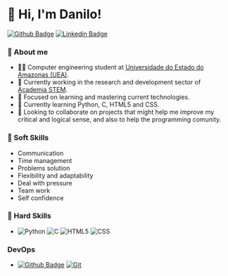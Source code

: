 # 👦 Hi, I'm Danilo! 


[![Github Badge](https://img.shields.io/badge/-Github-000?style=flat-square&logo=Github&logoColor=white&link=https://github.com/danilobsilv)](https://github.com/danilobsilv)
[![Linkedin Badge](https://img.shields.io/badge/-LinkedIn-blue?style=flat-square&logo=Linkedin&logoColor=white&link=https://www.linkedin.com/in/danilo-bruno-da-silva-30b917225/)](https://www.linkedin.com/in/danilo-bruno-da-silva-30b917225/)


### 🙋 About me

- 👨‍🏫 Computer engineering student at <a href=https://www1.uea.edu.br/event.php rel="external" target="_blank">Universidade do Estado do Amazonas (UEA)</a>.
- 💼 Currently working in the research and development sector of <a href=https://stem.uea.edu.br>Academia STEM</a>.
- 👀 Focused on learning and mastering current technologies.
- 🌱 Currently learning Python, C, HTML5 and CSS.
- 💞️ Looking to collaborate on projects that might help me improve my critical and logical sense, and also to help the programming comunity.


### 🤵 Soft Skills

- Communication
- Time management
- Problems solution
- Flexibility and adaptability
- Deal with pressure
- Team work
- Self confidence


### 🚀 Hard Skills

- <img src="https://camo.githubusercontent.com/cc663b44f5f2d7e674990fd054d828aae0e30ec8df36768e5f5552978da1cfdf/68747470733a2f2f696d672e736869656c64732e696f2f62616467652f2d507974686f6e2d3333333333333f7374796c653d666c6174266c6f676f3d707974686f6e" alt="Python" data-canonical-src="https://img.shields.io/badge/-Python-333333?style=flat&amp;logo=python" style="max-width: 100%;"> <img src="https://camo.githubusercontent.com/cc408c0491f603654560df4094bb0e0d78eade15c7aecee8cee6de593218ef4f/68747470733a2f2f696d672e736869656c64732e696f2f62616467652f2d432d3333333333333f7374796c653d666c6174266c6f676f3d43253242253242266c6f676f436f6c6f723d303035393943" alt="C" data-canonical-src="https://img.shields.io/badge/-C-333333?style=flat&amp;logo=C%2B%2B&amp;logoColor=00599C" style="max-width: 100%;"> <img src="https://camo.githubusercontent.com/b1720e127ee280daab63f84b508b29abe2540b02f5f57675765ad07da1315241/68747470733a2f2f696d672e736869656c64732e696f2f62616467652f2d48544d4c352d3333333333333f7374796c653d666c6174266c6f676f3d48544d4c35" alt="HTML5" data-canonical-src="https://img.shields.io/badge/-HTML5-333333?style=flat&amp;logo=HTML5" style="max-width: 100%;"> <img src="https://camo.githubusercontent.com/2c8b5b86d5cf0592bbd01d8bb2e13598939f9afe9ab05c0b2b6a8b8cf1f55b52/68747470733a2f2f696d672e736869656c64732e696f2f62616467652f2d435353332d3333333333333f7374796c653d666c6174266c6f676f3d43535333266c6f676f436f6c6f723d313537324236" alt="CSS" data-canonical-src="https://img.shields.io/badge/-CSS3-333333?style=flat&amp;logo=CSS3&amp;logoColor=1572B6" style="max-width: 100%;">


### DevOps

- [![Github Badge](https://img.shields.io/badge/-Github-000?style=flat-square&logo=Github&logoColor=white&link=https://github.com/danilobsilv)](https://github.com/danilobsilv) <a target="_blank" rel="noopener noreferrer" href="https://camo.githubusercontent.com/3ea1c940cc08da19f16d17ca0c4704397dac1f12a1bb73f1174ae504c3e80a85/68747470733a2f2f696d672e736869656c64732e696f2f62616467652f2d4769742d3333333333333f7374796c653d666c6174266c6f676f3d676974"><img src="https://camo.githubusercontent.com/3ea1c940cc08da19f16d17ca0c4704397dac1f12a1bb73f1174ae504c3e80a85/68747470733a2f2f696d672e736869656c64732e696f2f62616467652f2d4769742d3333333333333f7374796c653d666c6174266c6f676f3d676974" alt="Git" data-canonical-src="https://img.shields.io/badge/-Git-333333?style=flat&amp;logo=git" style="max-width: 100%;"></a>
